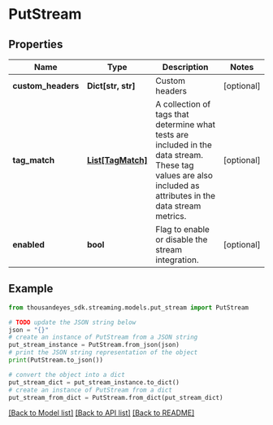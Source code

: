 # PutStream


## Properties

Name | Type | Description | Notes
------------ | ------------- | ------------- | -------------
**custom_headers** | **Dict[str, str]** | Custom headers | [optional] 
**tag_match** | [**List[TagMatch]**](TagMatch.md) | A collection of tags that determine what tests are included in the data stream. These tag values are also included as attributes in the data stream metrics. | [optional] 
**enabled** | **bool** | Flag to enable or disable the stream integration. | [optional] 

## Example

```python
from thousandeyes_sdk.streaming.models.put_stream import PutStream

# TODO update the JSON string below
json = "{}"
# create an instance of PutStream from a JSON string
put_stream_instance = PutStream.from_json(json)
# print the JSON string representation of the object
print(PutStream.to_json())

# convert the object into a dict
put_stream_dict = put_stream_instance.to_dict()
# create an instance of PutStream from a dict
put_stream_from_dict = PutStream.from_dict(put_stream_dict)
```
[[Back to Model list]](../README.md#documentation-for-models) [[Back to API list]](../README.md#documentation-for-api-endpoints) [[Back to README]](../README.md)


